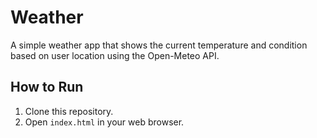 # Weather

A simple weather app that shows the current temperature and condition based on user location using the Open-Meteo API.

## How to Run

1. Clone this repository.
2. Open `index.html` in your web browser.
